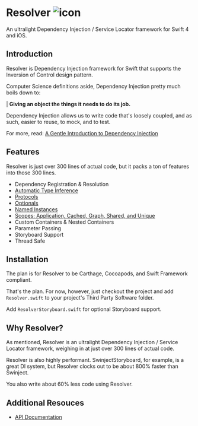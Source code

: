 
# Resolver ![icon](https://user-images.githubusercontent.com/709283/32858974-cce8282a-ca12-11e7-944b-c8046156290b.png)

 An ultralight Dependency Injection / Service Locator framework for Swift 4 and iOS.

## Introduction

Resolver is Dependency Injection framework for Swift that supports the Inversion of Control design pattern.

Computer Science definitions aside, Dependency Injection pretty much boils down to:

| **Giving an object the things it needs to do its job.**

Dependency Injection allows us to write code that's loosely coupled, and as such, easier to reuse, to mock, and  to test.

For more, read: [A Gentle Introduction to Dependency Injection](https://github.com/hmlongco/Resolver/blob/master/Documentation/Introduction.md)

## Features

Resolver is just over 300 lines of actual code, but it packs a ton of features into those 300 lines.

* Dependency Registration & Resolution
* [Automatic Type Inference](https://github.com/hmlongco/Resolver/blob/master/Documentation/TypeInference.md)
* [Protocols](https://github.com/hmlongco/Resolver/blob/master/Documentation/TypeInference.md#Protocols)
* [Optionals](https://github.com/hmlongco/Resolver/blob/master/Documentation/Optionals.md)
* [Named Instances](https://github.com/hmlongco/Resolver/blob/master/Documentation/Names.md)
* [Scopes: Application, Cached, Graph, Shared, and Unique](https://github.com/hmlongco/Resolver/blob/master/Documentation/Scopes.md)
* Custom Containers & Nested Containers
* Parameter Passing
* Storyboard Support
* Thread Safe

## Installation

The plan is for Resolver to be Carthage, Cocoapods, and Swift Framework compliant.

That's the plan. For now, however, just checkout the project and add `Resolver.swift` to your project's Third Party Software folder.

Add `ResolverStoryboard.swift` for optional Storyboard support.

## Why Resolver?

As mentioned, Resolver is an ultralight Dependency Injection / Service Locator framework, weighing in at just over 300 lines of actual code.

Resolver is also highly performant. SwinjectStoryboard, for example, is a great DI system, but Resolver clocks out to be about 800% faster than Swinject.

You also write about 60% less code using Resolver.

## Additional Resouces

* [API Documentation](https://hmlongco.github.io/Resolver/Documentation/API/Classes/Resolver.html)
